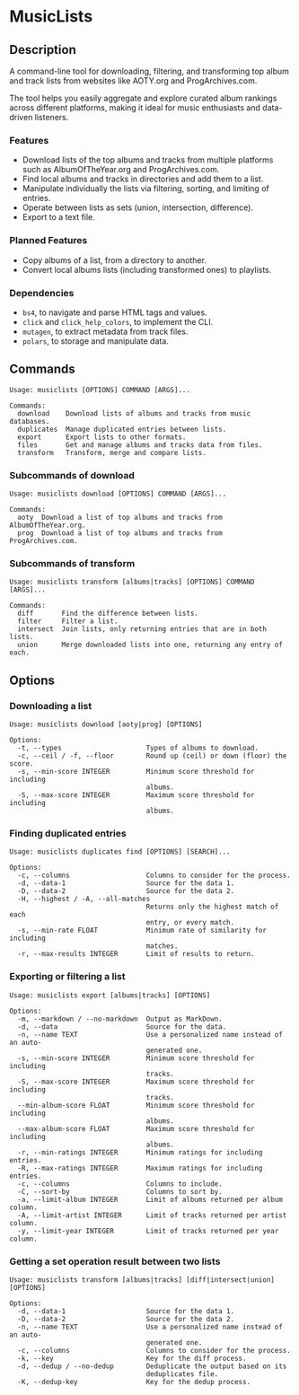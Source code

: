 # MusicLists

## Description

A command-line tool for downloading, filtering, and transforming top album and
track lists from websites like AOTY.org and ProgArchives.com.

The tool helps you easily aggregate and explore curated album rankings across
different platforms, making it ideal for music enthusiasts and data-driven
listeners.

### Features

- Download lists of the top albums and tracks from multiple platforms such as
  AlbumOfTheYear.org and ProgArchives.com.
- Find local albums and tracks in directories and add them to a list.
- Manipulate individually the lists via filtering, sorting, and limiting of
  entries.
- Operate between lists as sets (union, intersection, difference).
- Export to a text file.

### Planned Features

- Copy albums of a list, from a directory to another.
- Convert local albums lists (including transformed ones) to playlists.

### Dependencies

- `bs4`, to navigate and parse HTML tags and values.
- `click` and `click_help_colors`, to implement the CLI.
- `mutagen`, to extract metadata from track files.
- `polars`, to storage and manipulate data.

## Commands

```
Usage: musiclists [OPTIONS] COMMAND [ARGS]...

Commands:
  download    Download lists of albums and tracks from music databases.
  duplicates  Manage duplicated entries between lists.
  export      Export lists to other formats.
  files       Get and manage albums and tracks data from files.
  transform   Transform, merge and compare lists.
```

### Subcommands of download

```
Usage: musiclists download [OPTIONS] COMMAND [ARGS]...

Commands:
  aoty  Download a list of top albums and tracks from AlbumOfTheYear.org.
  prog  Download a list of top albums and tracks from ProgArchives.com.
```

### Subcommands of transform

```
Usage: musiclists transform [albums|tracks] [OPTIONS] COMMAND [ARGS]...

Commands:
  diff       Find the difference between lists.
  filter     Filter a list.
  intersect  Join lists, only returning entries that are in both lists.
  union      Merge downloaded lists into one, returning any entry of each.
```

## Options

### Downloading a list

```
Usage: musiclists download [aoty|prog] [OPTIONS]

Options:
  -t, --types                     Types of albums to download.
  -c, --ceil / -f, --floor        Round up (ceil) or down (floor) the score.
  -s, --min-score INTEGER         Minimum score threshold for including
                                  albums.
  -S, --max-score INTEGER         Maximum score threshold for including
                                  albums.
```

### Finding duplicated entries

```
Usage: musiclists duplicates find [OPTIONS] [SEARCH]...

Options:
  -c, --columns                   Columns to consider for the process.
  -d, --data-1                    Source for the data 1.
  -D, --data-2                    Source for the data 2.
  -H, --highest / -A, --all-matches
                                  Returns only the highest match of each
                                  entry, or every match.
  -s, --min-rate FLOAT            Minimum rate of similarity for including
                                  matches.
  -r, --max-results INTEGER       Limit of results to return.
```

### Exporting or filtering a list

```
Usage: musiclists export [albums|tracks] [OPTIONS]

Options:
  -m, --markdown / --no-markdown  Output as MarkDown.
  -d, --data                      Source for the data.
  -n, --name TEXT                 Use a personalized name instead of an auto-
                                  generated one.
  -s, --min-score INTEGER         Minimum score threshold for including
                                  tracks.
  -S, --max-score INTEGER         Maximum score threshold for including
                                  tracks.
  --min-album-score FLOAT         Minimum score threshold for including
                                  albums.
  --max-album-score FLOAT         Maximum score threshold for including
                                  albums.
  -r, --min-ratings INTEGER       Minimum ratings for including entries.
  -R, --max-ratings INTEGER       Maximum ratings for including entries.
  -c, --columns                   Columns to include.
  -C, --sort-by                   Columns to sort by.
  -a, --limit-album INTEGER       Limit of albums returned per album column.
  -A, --limit-artist INTEGER      Limit of tracks returned per artist column.
  -y, --limit-year INTEGER        Limit of tracks returned per year column.
```

### Getting a set operation result between two lists

```
Usage: musiclists transform [albums|tracks] [diff|intersect|union] [OPTIONS]

Options:
  -d, --data-1                    Source for the data 1.
  -D, --data-2                    Source for the data 2.
  -n, --name TEXT                 Use a personalized name instead of an auto-
                                  generated one.
  -c, --columns                   Columns to consider for the process.
  -k, --key                       Key for the diff process.
  -d, --dedup / --no-dedup        Deduplicate the output based on its
                                  deduplicates file.
  -K, --dedup-key                 Key for the dedup process.
```
